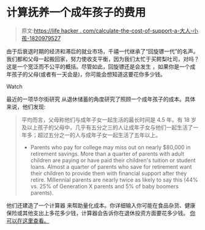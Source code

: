 # 计算抚养一个成年孩子的费用

> 原文:[https://life hacker . com/calculate-the-cost-of-support-a-大人-小孩-1820979527](https://lifehacker.com/calculate-the-cost-of-supporting-an-adult-child-1820979527)

由于后衰退时期的经济和滞后的就业市场，千禧一代继承了“回旋镖一代”的名声。我们都和父母一起搬回家，努力使收支平衡，因为我们太忙于买鳄梨吐司，对吗？这是一个宽泛而不公平的概括。尽管如此，回旋镖还是会发生 ，如果你是一个成年孩子的父母(或者有一天会是)，你可能会想知道这要花你多少钱。

Watch

最近的一项华尔街研究 从退休储蓄的角度研究了照顾一个成年孩子的成本。具体来说，他们发现:

> 平均而言，父母称他们与成年子女一起生活的最长时间是 4.5 年。有 18 岁及以上孩子的父母中，几乎有五分之三的人让成年子女与他们一起生活了一年多；超过五分之一的人与成年子女一起生活了五年以上。
> *   Parents who pay for college may miss out on nearly $80,000 in retirement savings. More than a quarter of parents with adult children are paying or have paid their children's tuition or student loans. Almost a quarter of parents who save for retirement want their children to provide them with financial support after they retire. Millennial parents are nearly twice as likely to say this (44% vs. 25% of Generation X parents and 5% of baby boomers parents).

他们还建造了一个计算器 来帮助量化成本。你详细输入你可能在食品杂货、健康保险或其他支出上多花多少钱，计算器会告诉你在退休投资方面要花多少钱。 [你可以在这里查看。](https://www.nerdwallet.com/blog/investing/study-lifetime-cost-supporting-adult-children/)